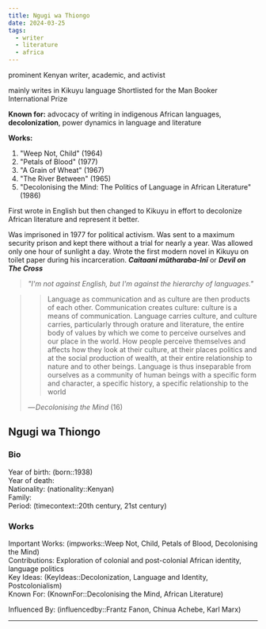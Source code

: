 ```yaml
---
title: Ngugi wa Thiongo
date: 2024-03-25
tags:
  - writer
  - literature
  - africa
---
```

prominent Kenyan writer, academic, and activist

mainly writes in Kikuyu language
Shortlisted for the Man Booker International Prize

**Known for:**  advocacy of writing in indigenous African languages, **decolonization**, power dynamics in language and literature

**Works:** 
1. "Weep Not, Child" (1964)
2. "Petals of Blood" (1977)
3. "A Grain of Wheat" (1967)
4. "The River Between" (1965)
5. "Decolonising the Mind: The Politics of Language in African Literature" (1986)

First wrote in English but then changed to Kikuyu in effort to decolonize African literature and represent it better. 

Was imprisoned in 1977 for political activism. Was sent to a maximum security prison and kept there without a trial for nearly a year. Was allowed only one hour of sunlight a day. 
Wrote the first modern novel in Kikuyu on toilet paper during his incarceration. **_Caitaani mũtharaba-Inĩ_** or ***Devil on The Cross***

> *"I'm not against English, but I'm against the hierarchy of languages."*

>> Language as communication and as culture are then products of each other. Communication creates culture: culture is a means of communication. Language carries culture, and culture carries, particularly through orature and literature, the entire body of values by which we come to perceive ourselves and our place in the world. How people perceive themselves and affects how they look at their culture, at their places politics and at the social production of wealth, at their entire relationship to nature and to other beings. Language is thus inseparable from ourselves as a community of human beings with a specific form and character, a specific history, a specific relationship to the world
> 
> — _Decolonising the Mind_ (16)

## Ngugi wa Thiongo

### Bio
Year of birth: (born::1938)  
Year of death:   
Nationality: (nationality::Kenyan)  
Family:  
Period: (timecontext::20th century, 21st century)  

### Works
Important Works: (impworks::Weep Not, Child, Petals of Blood, Decolonising the Mind)  
Contributions: Exploration of colonial and post-colonial African identity, language politics  
Key Ideas: (KeyIdeas::Decolonization, Language and Identity, Postcolonialism)  
Known For: (KnownFor::Decolonising the Mind, African Literature)  

Influenced By: (influencedby::Frantz Fanon, Chinua Achebe, Karl Marx)

---